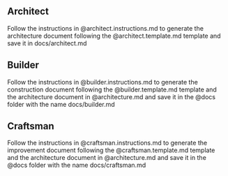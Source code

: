 ## Architect

Follow the instructions in @architect.instructions.md to generate the architecture document following the @architect.template.md template and save it in docs/architect.md

## Builder

Follow the instructions in @builder.instructions.md to generate the construction document following the @builder.template.md template and the architecture document in @architecture.md and save it in the @docs folder with the name docs/builder.md

## Craftsman

Follow the instructions in @craftsman.instructions.md to generate the improvement document following the @craftsman.template.md template and the architecture document in @architecture.md and save it in the @docs folder with the name docs/craftsman.md
